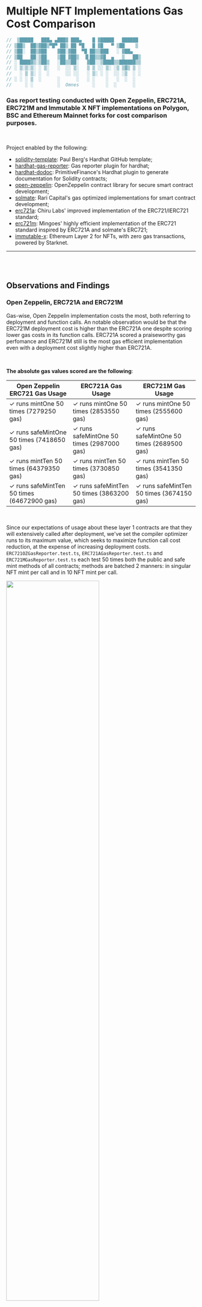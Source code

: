 # Multiple NFT Implementations Gas Cost Comparison

```ts
//  ▒█████   ███▄ ▄███▓ ███▄    █ ▓█████   ██████
// ▒██▒  ██▒▓██▒▀█▀ ██▒ ██ ▀█   █ ▓█   ▀ ▒██    ▒
// ▒██░  ██▒▓██    ▓██░▓██  ▀█ ██▒▒███   ░ ▓██▄
// ▒██   ██░▒██    ▒██ ▓██▒  ▐▌██▒▒▓█  ▄   ▒   ██▒
// ░ ████▓▒░▒██▒   ░██▒▒██░   ▓██░░▒████▒▒██████▒▒
// ░ ▒░▒░▒░ ░ ▒░   ░  ░░ ▒░   ▒ ▒ ░░ ▒░ ░▒ ▒▓▒ ▒ ░
//   ░ ▒ ▒░ ░  ░      ░░ ░░   ░ ▒░ ░ ░  ░░ ░▒  ░ ░
// ░ ░ ░ ▒  ░      ░      ░   ░ ░    ░   ░  ░  ░
//     ░ ░         ░  Omnes     ░    ░  ░      ░
```

### Gas report testing conducted with Open Zeppelin, ERC721A, ERC721M and Immutable X NFT implementations on Polygon, BSC and Ethereum Mainnet forks for cost comparison purposes.

<br>

Project enabled by the following:

- [solidity-template](https://github.com/paulrberg/solidity-template): Paul Berg's Hardhat GitHub template;
- [hardhat-gas-reporter](https://github.com/cgewecke/hardhat-gas-reporter): Gas reporter plugin for hardhat;
- [hardhat-dodoc](https://github.com/primitivefinance/primitive-dodoc): PrimitiveFinance's Hardhat plugin to generate documentation for Solidity contracts;
- [open-zeppelin](https://github.com/OpenZeppelin/openzeppelin-contracts): OpenZeppelin contract library for secure smart contract development;
- [solmate](https://github.com/Rari-Capital/solmate): Rari Capital's gas optimized implementations for smart contract development;
- [erc721a](https://www.erc721a.org/): Chiru Labs' improved implementation of the ERC721/IERC721 standard;
- [erc721m](https://www.mingoes.io/erc721m): Mingoes' highly efficient implementation of the ERC721 standard inspired by ERC721A and solmate's ERC721;
- [immutable-x](https://github.com/immutable/imx-contracts): Ethereum Layer 2 for NFTs, with zero gas transactions, powered by Starknet.

---

<br>
<br>

## Observations and Findings

### Open Zeppelin, ERC721A and ERC721M 

Gas-wise, Open Zeppelin implementation costs the most, both referring to deployment and function calls. An notable observation would be that the ERC721M deployment cost is higher than the ERC721A one despite scoring lower gas costs in its function calls. ERC721A scored a praiseworthy gas perfomance and ERC721M still is the most gas efficient implementation even with a deployment cost slightly higher than ERC721A.

<br>

  **The absolute gas values scored are the following**: 

| **Open Zeppelin ERC721 Gas Usage** 	| **ERC721A Gas Usage** 	| **ERC721M Gas Usage** 	|
|---	|---	|---	|
| ✓ runs mintOne 50 times (7279250 gas) 	| ✓ runs mintOne 50 times (2853550 gas) 	| ✓ runs mintOne 50 times (2555600 gas) 	|
| ✓ runs safeMintOne 50 times (7418650 gas) 	| ✓ runs safeMintOne 50 times (2987000 gas) 	| ✓ runs safeMintOne 50 times (2689500 gas) 	|
| ✓ runs mintTen 50 times (64379350 gas) 	| ✓ runs mintTen 50 times (3730850 gas) 	| ✓ runs mintTen 50 times (3541350 gas) 	|
| ✓ runs safeMintTen 50 times (64672900 gas) 	| ✓ runs safeMintTen 50 times (3863200 gas) 	| ✓ runs safeMintTen 50 times (3674150 gas) 	|

<br>

Since our expectations of usage about these layer 1 contracts are that they will extensively called after deployment,  we've set the compiler optimizer runs to its maximum value, which seeks to maximize function call cost reduction, at the expense of increasing deployment costs. `ERC721OZGasReporter.test.ts`, `ERC721AGasReporter.test.ts` and `ERC721MGasReporter.test.ts` each test 50 times both the public and safe mint methods of all contracts; methods are batched 2 manners: in singular NFT mint per call and in 10 NFT mint per call.

<img src="./prints/l1.png" alt="" style="height:70%; width:70%;"/> 

### Immutable X

Only 1 NFT contract is minted on `ERC721IMXGasReporter.test.ts` due to the fact that further minting is intended to be held on layer 2 infrastructure for gasless transactions. In that regard, we've set the compiler optimizer runs to 1, which conducts the minimum amount of runs for further function call cost reduction, decreasing deployment costs.

<img src="./prints/imx.png" alt="" style="height:80%; width:80%;"/> 

The average price for deploying and minting a single layer 2 compatible NFT floats around the price of 50 mintOne function calls on layer 1 NFT contracts. As aforementioned, said price is to be compensated with layer 2 gasless transactions.

---

<br>
<br>

## Usage

### Pre Requisites

- [Node (v16 LTS)](https://nodejs.org/en/download/);
- [Yarn](https://classic.yarnpkg.com/en/docs/install/);
- [Git](https://git-scm.com/downloads).

<br>

### Setting the `.env` file

Before running any command, you need to create a `.env` file and set a 12 word BIP-39 compatible mnemonic, a Infura Ethereum API key and a Etherscan API key as environment variables. Follow the example in `.env.example`. If you don't already have a mnemonic, use this [website](https://iancoleman.io/bip39/) to generate one. You can get your API keys for Infura and Etherscan, respectively, [here][33] and [here][44].

<br>

### Install

Then, proceed with installing dependencies:

```sh
$ yarn install
```

### Compile

And compile the smart contracts with Hardhat:

```sh
$ yarn compile
```

---

<br>
<br>

### Setting necessary config options

#### Change `token` and `gasPriceApi` values in gas reporter `config.js` file, located at the following dev dependencies path:

```
/node_modules/eth-gas-reporter/lib/config.js
```

```js
class Config {
  constructor(options = {}) {
    this.token = options.token || "ETH";
    this.currency = options.currency || "brl";
    this.gasPriceApi =
      options.gasPriceApi ||
      "https://api.etherscan.io/api?module=proxy&action=eth_gasPrice";
    this.coinmarketcap =
      options.coinmarketcap || "{INSERT_API_KEY}";
```

#### You can get your own `coinmarketcap` API key [here][55] and change `{INSERT_API_KEY}` for it .

<br>


- #### `token` and `gasPriceApi` options:

| Network            | token | gasPriceApi                                                      |
| ------------------ | ----- | ---------------------------------------------------------------- |
| Ethereum (default) | ETH   | https://api.etherscan.io/api?module=proxy&action=eth_gasPrice    |
| Binance            | BNB   | https://api.bscscan.com/api?module=proxy&action=eth_gasPrice     |
| Polygon            | MATIC | https://api.polygonscan.com/api?module=proxy&action=eth_gasPrice |

* Should be set to Ethereum for Immutable X contracts testing. 
---

<br>
<br>

### Fork

Run a local node forked from a Mainnet network by providing and endpoint url to the `--fork` flag in a terminal

```sh
$ yarn hardhat node --fork "{INSERT_MAINNET_ENDPOINT}"
```

| Network            | {INSERT_MAINNET_ENDPOINT}                             |
| ------------------ | ----------------------------------------------------- |
| Ethereum (default) | https://mainnet.infura.io/v3/{INFURA_MAINNET_API_KEY} |
| Binance            | https://bsc-dataseed.binance.org/                     |
| Polygon            | https://rpc-mumbai.maticvigil.com                     |

---

<br>
<br>

### **Gas test the Layer 1 NFTs**

In a separate terminal, run the gas reporting tests against the already set local Mainnet fork:

```sh
$ yarn gastest
```

### **Gas test the Immutable X NFT**

In a terminal separate from the one being used for the hardhat node, run the gas reporting tests against the already set local Ethereum Mainnet fork:

```sh
$ yarn imxtest
```
**_NOTE:_**  Preferably, re-run your local Mainnet fork if testing right after running the layer 1 NFT tests.

---

<br>
<br>

### Clean

Delete the smart contract artifacts, the coverage reports and the Hardhat cache:

```sh
$ yarn clean
```

[33]: https://infura.io/pricing
[44]: https://etherscan.io/apis
[55]: https://coinmarketcap.com/api/pricing/
